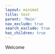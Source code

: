 ```yaml
---
layout: minimal
title: test
parent: 'Main'
nav_exclude: true
search_exclude: true
has_children: true
---
```


Welcome
